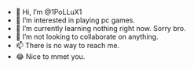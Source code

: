 - 👋 Hi, I’m @1PoLLuX1
- 👀 I’m interested in playing pc games.
- 🌱 I’m currently learning nothing right now. Sorry bro.
- 💞️ I’m not looking to collaborate on anything.
- 📫 There is no way to reach me.
- 😂 Nice to mmet you.
<!---
1PoLLuX1/1PoLLuX1 is a ✨ special ✨ repository because its `README.md` (this file) appears on your GitHub profile.
You can click the Preview link to take a look at your changes.
--->

